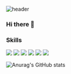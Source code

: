 ![header](https://capsule-render.vercel.app/api?type=Waving&height=200&text=Pig-Mongkey&fontAlignY=40&fontColor=ffcc00&animation=scaleIn)

### Hi there 👋

<!--
**PIGMONGKEY/PIGMONGKEY** is a ✨ _special_ ✨ repository because its `README.md` (this file) appears on your GitHub profile.

Here are some ideas to get you started:

- 🔭 I’m currently working on ...
- 🌱 I’m currently learning ...
- 👯 I’m looking to collaborate on ...
- 🤔 I’m looking for help with ...
- 💬 Ask me about ...
- 📫 How to reach me: ...
- 😄 Pronouns: ...
- ⚡ Fun fact: ...
-->

### Skills

<!-- C++ -->
<img src="https://img.shields.io/badge/C++-%2300599C?style=for-the-badge&logo=cplusplus&logoColor=white">
<!-- Java -->
<img src="https://img.shields.io/badge/JAVA-007396?style=for-the-badge&logo=java&logoColor=white">
<!-- JavaScript -->
<!-- python -->
<!-- php -->
<!-- MySQL -->
<!-- Apache2 -->

<!-- Firebase -->
<img src="https://img.shields.io/badge/firebase-%23FFCA28?style=for-the-badge&logo=firebase&logoColor=white">
<!-- MySQL -->
<img src="https://img.shields.io/badge/MySQL-4479A1?style=for-the-badge&logo=MySQL&logoColor=white">
<!-- Eclipse -->
<img src="https://img.shields.io/badge/Eclipse-2C2255?style=for-the-badge&logo=Eclipse%20IDE&logoColor=white">
<!-- Android Studio -->
<!-- github -->
<img src="https://img.shields.io/badge/github-181717?style=for-the-badge&logo=github&logoColor=white">

![Anurag's GitHub stats](https://github-readme-stats.vercel.app/api?username=PIGMONGKEY&show_icons=true&theme=gruvbox_light)
